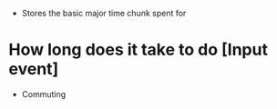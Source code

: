 - Stores the basic major time chunk spent for

# How long does it take to do \[Input event\]
- Commuting